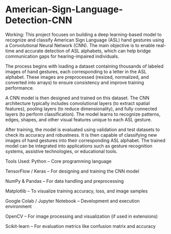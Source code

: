 # American-Sign-Language-Detection-CNN

Working:
This project focuses on building a deep learning-based model to recognize and classify American Sign Language (ASL) hand gestures using a Convolutional Neural Network (CNN). The main objective is to enable real-time and accurate detection of ASL alphabets, which can help bridge communication gaps for hearing-impaired individuals.

The process begins with loading a dataset containing thousands of labeled images of hand gestures, each corresponding to a letter in the ASL alphabet. These images are preprocessed (resized, normalized, and converted into arrays) to ensure consistency and improve training performance.

A CNN model is then designed and trained on this dataset. The CNN architecture typically includes convolutional layers (to extract spatial features), pooling layers (to reduce dimensionality), and fully connected layers (to perform classification). The model learns to recognize patterns, edges, shapes, and other visual features unique to each ASL gesture.

After training, the model is evaluated using validation and test datasets to check its accuracy and robustness. It is then capable of classifying new images of hand gestures into their corresponding ASL alphabet. The trained model can be integrated into applications such as gesture recognition systems, assistive technologies, or educational tools.

Tools Used:
Python – Core programming language

TensorFlow / Keras – For designing and training the CNN model

NumPy & Pandas – For data handling and preprocessing

Matplotlib – To visualize training accuracy, loss, and image samples

Google Colab / Jupyter Notebook – Development and execution environment

OpenCV – For image processing and visualization (if used in extensions)

Scikit-learn – For evaluation metrics like confusion matrix and accuracy
